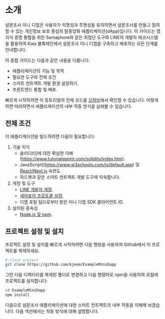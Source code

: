 # 소개

설문조사 미니 디앱은 사용자가 익명성과 투명성을 유지하면서 설문조사를 만들고 참여할 수 있는 개인정보 보호 중심의 탈중앙화 애플리케이션(dApp)입니다. 이 가이드는 영지식 증명 통합을 위한 Semaphore와 같은 최첨단 도구와 LINE의 개발자 에코시스템을 활용하여 Kaia 블록체인에서 설문조사 미니 디앱을 구축하고 배포하는 모든 단계를 안내합니다.

이 종합 가이드는 다음과 같은 내용을 다룹니다:

- 애플리케이션의 기능 및 목적
- 필요한 도구와 전제 조건
- 스마트 컨트랙트 개발 환경 설정하기.
- 프론트엔드 통합 및 배포.

빠르게 시작하려면 이 튜토리얼의 전체 코드를 [깃허브](https://github.com/kjeom/ExampleMiniDapp)에서 확인할 수 있습니다. 이렇게 하면 따라하면서 애플리케이션의 내부 작동 방식을 살펴볼 수 있습니다.

## 전제 조건 <a id="prerequisite"></a>

이 애플리케이션을 빌드하려면 다음이 필요합니다:

1. 기술 지식
   - 솔리디티]에 대한 확실한 이해(https://www.tutorialspoint.com/solidity/index.htm).
   - JavaScript](https://www.w3schools.com/js/default.asp) 및 [React/Next.js](https://www.w3schools.com/REACT/DEFAULT.ASP) 숙련도.
   - 하드햇과 같은 스마트 컨트랙트 개발 도구에 익숙합니다.
2. 계정 및 도구
   - [LINE 개발자 계정](https://developers.line.biz/en/).
   - [세마포어 프로토콜 설정](https://docs.semaphore.pse.dev/getting-started).
   - 디앱 포털 팀으로부터 받은 미니 디앱 SDK 클라이언트 ID.
3. 설치된 종속성
   - [Node.js 및 npm](https://docs.npmjs.com/downloading-and-installing-node-js-and-npm).

## 프로젝트 설정 및 설치 <a id="project-setup-installation"></a>

프로젝트 설정 및 설치를 빠르게 시작하려면 다음 명령을 사용하여 Github에서 이 프로젝트를 복제하세요.

```bash
# clone project
git clone https://github.com/kjeom/ExampleMiniDapp
```

그런 다음 디렉터리를 복제된 폴더로 변경하고 다음 명령어로 npm을 사용하여 로컬에 프로젝트를 설치합니다:

```bash
cd ExampleMiniDapp
npm install
```

다음으로 설문조사 애플리케이션에 대한 스마트 컨트랙트의 내부 작동을 이해해 보겠습니다. 다음 섹션에서는 작동 방식에 대해 설명합니다.

